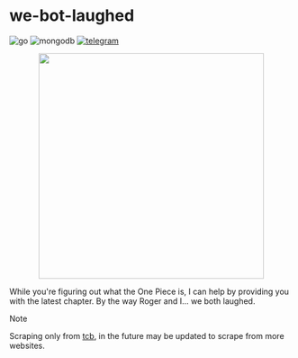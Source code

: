 # we-bot-laughed

![go](https://img.shields.io/badge/Go-1.23-00ADD8.svg?style=plain&logo=Go&logoColor=white)
![mongodb](https://img.shields.io/badge/MongoDB-47A248.svg?style=plain&logo=MongoDB&logoColor=white)
[![telegram](https://img.shields.io/badge/Telegram-26A5E4.svg?style=plain&logo=Telegram&logoColor=white)](https://web.telegram.org/k/#@we_laughed_bot)

<div align=center>
<img src="ascii-art.png" width="400">
</div>

While you're figuring out what the One Piece is, I can help by providing you with the latest chapter. By the way Roger and I... we both laughed.

> [!NOTE]  
> Scraping only from [tcb](https://tcbonepiecechapters.com/), in the future may be updated to scrape from more websites.
